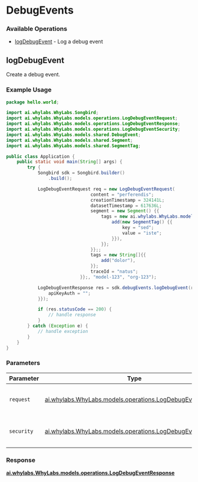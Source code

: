 # DebugEvents

### Available Operations

* [logDebugEvent](#logdebugevent) - Log a debug event

## logDebugEvent

Create a debug event.
        

### Example Usage

```java
package hello.world;

import ai.whylabs.WhyLabs.Songbird;
import ai.whylabs.WhyLabs.models.operations.LogDebugEventRequest;
import ai.whylabs.WhyLabs.models.operations.LogDebugEventResponse;
import ai.whylabs.WhyLabs.models.operations.LogDebugEventSecurity;
import ai.whylabs.WhyLabs.models.shared.DebugEvent;
import ai.whylabs.WhyLabs.models.shared.Segment;
import ai.whylabs.WhyLabs.models.shared.SegmentTag;

public class Application {
    public static void main(String[] args) {
        try {
            Songbird sdk = Songbird.builder()
                .build();

            LogDebugEventRequest req = new LogDebugEventRequest(                new DebugEvent() {{
                                content = "perferendis";
                                creationTimestamp = 324141L;
                                datasetTimestamp = 617636L;
                                segment = new Segment() {{
                                    tags = new ai.whylabs.WhyLabs.models.shared.SegmentTag[]{{
                                        add(new SegmentTag() {{
                                            key = "sed";
                                            value = "iste";
                                        }}),
                                    }};
                                }};;
                                tags = new String[]{{
                                    add("dolor"),
                                }};
                                traceId = "natus";
                            }};, "model-123", "org-123");            

            LogDebugEventResponse res = sdk.debugEvents.logDebugEvent(req, new LogDebugEventSecurity("laboriosam") {{
                apiKeyAuth = "";
            }});

            if (res.statusCode == 200) {
                // handle response
            }
        } catch (Exception e) {
            // handle exception
        }
    }
}
```

### Parameters

| Parameter                                                                                                      | Type                                                                                                           | Required                                                                                                       | Description                                                                                                    |
| -------------------------------------------------------------------------------------------------------------- | -------------------------------------------------------------------------------------------------------------- | -------------------------------------------------------------------------------------------------------------- | -------------------------------------------------------------------------------------------------------------- |
| `request`                                                                                                      | [ai.whylabs.WhyLabs.models.operations.LogDebugEventRequest](../../models/operations/LogDebugEventRequest.md)   | :heavy_check_mark:                                                                                             | The request object to use for the request.                                                                     |
| `security`                                                                                                     | [ai.whylabs.WhyLabs.models.operations.LogDebugEventSecurity](../../models/operations/LogDebugEventSecurity.md) | :heavy_check_mark:                                                                                             | The security requirements to use for the request.                                                              |


### Response

**[ai.whylabs.WhyLabs.models.operations.LogDebugEventResponse](../../models/operations/LogDebugEventResponse.md)**

